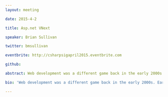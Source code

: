 ```yaml
---
layout: meeting

date: 2015-4-2

title: Asp.net VNext

speaker: Brian Sullivan

twitter: bmsullivan

eventbrite: http://csharpsigapril2015.eventbrite.com

github:

abstract: Web development was a different game back in the early 2000s. Early versions of ASP.NET were aimed at Microsoft's existing customer base, and even tried to hide the nature of the web from developers who weren't ready for it. The platform has evolved steadily since the .NET Framework was released, but many of the technical decisions made early in ASP.NET’s life don't make sense in the context of modern web development. By cutting loose some of the baggage from earlier versions, the ASP.NET team has been able to make sweeping changes to bring the framework in line with its lightweight, agile contemporaries. In this presentation, Brian will show how the next version of ASP.NET will be leaner and more flexible than the platform has ever been. Topics covered will include the new command line tools, changes to Visual Studio, cross-platform usage, tag helpers, view components, and more.

bio: 'Web development was a different game back in the early 2000s. Early versions of ASP.NET were aimed at Microsoft’s existing customer base, and even tried to hide the nature of the web from developers who weren’t ready for it. Gradually, the ASP.NET team began to open up, shipping open-source components and eventually open-sourcing much of the ASP.NET platform. The next version of ASP.NET goes even further, providing explicit support for development and hosting on non-Windows platforms. Come see how you can take advantage of the robust and full-featured ASP.NET platform while still using the tools you love: OS X, Sublime, Vim, and others.'

---
```

